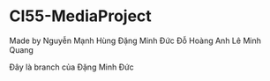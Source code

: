 # CI55-MediaProject

Made by 
Nguyễn Mạnh Hùng
Đặng Minh Đức
Đỗ Hoàng Anh
Lê Minh Quang

Đây là branch của Đặng Minh Đức

